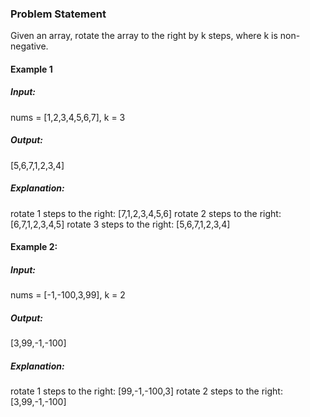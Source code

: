 ### Problem Statement

Given an array, rotate the array to the right by k steps, where k is non-negative.

#### Example 1

##### Input:
 nums = [1,2,3,4,5,6,7], k = 3
##### Output: 
[5,6,7,1,2,3,4]
##### Explanation: 
rotate 1 steps to the right: [7,1,2,3,4,5,6]
rotate 2 steps to the right: [6,7,1,2,3,4,5]
rotate 3 steps to the right: [5,6,7,1,2,3,4]

#### Example 2:

##### Input: 
nums = [-1,-100,3,99], k = 2
#####  Output: 
[3,99,-1,-100]
#####  Explanation: 
rotate 1 steps to the right: [99,-1,-100,3]
rotate 2 steps to the right: [3,99,-1,-100]